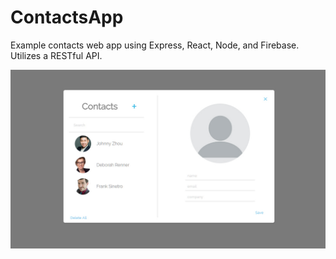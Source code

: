 # ContactsApp

Example contacts web app using Express, React, Node, and Firebase. 
Utilizes a RESTful API.

![example UI](https://github.com/ryemoss/ContactsApp/blob/master/public/content/images/exampleui.jpg "App Main UI")
